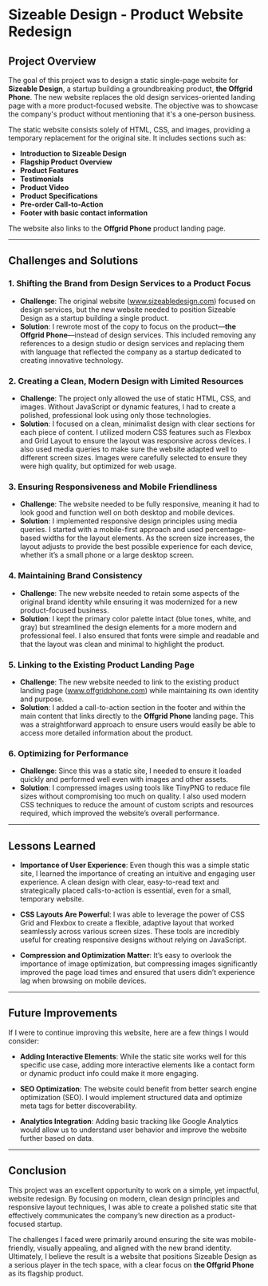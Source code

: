 # Sizeable Design - Product Website Redesign

## Project Overview

The goal of this project was to design a static single-page website for **Sizeable Design**, a startup building a groundbreaking product, **the Offgrid Phone**. The new website replaces the old design services-oriented landing page with a more product-focused website. The objective was to showcase the company's product without mentioning that it's a one-person business.

The static website consists solely of HTML, CSS, and images, providing a temporary replacement for the original site. It includes sections such as:

- **Introduction to Sizeable Design**
- **Flagship Product Overview**
- **Product Features**
- **Testimonials**
- **Product Video**
- **Product Specifications**
- **Pre-order Call-to-Action**
- **Footer with basic contact information**

The website also links to the **Offgrid Phone** product landing page.

---

## Challenges and Solutions

### 1. **Shifting the Brand from Design Services to a Product Focus**
   - **Challenge**: The original website (www.sizeabledesign.com) focused on design services, but the new website needed to position Sizeable Design as a startup building a single product.
   - **Solution**: I rewrote most of the copy to focus on the product—**the Offgrid Phone**—instead of design services. This included removing any references to a design studio or design services and replacing them with language that reflected the company as a startup dedicated to creating innovative technology.

### 2. **Creating a Clean, Modern Design with Limited Resources**
   - **Challenge**: The project only allowed the use of static HTML, CSS, and images. Without JavaScript or dynamic features, I had to create a polished, professional look using only those technologies.
   - **Solution**: I focused on a clean, minimalist design with clear sections for each piece of content. I utilized modern CSS features such as Flexbox and Grid Layout to ensure the layout was responsive across devices. I also used media queries to make sure the website adapted well to different screen sizes. Images were carefully selected to ensure they were high quality, but optimized for web usage.

### 3. **Ensuring Responsiveness and Mobile Friendliness**
   - **Challenge**: The website needed to be fully responsive, meaning it had to look good and function well on both desktop and mobile devices.
   - **Solution**: I implemented responsive design principles using media queries. I started with a mobile-first approach and used percentage-based widths for the layout elements. As the screen size increases, the layout adjusts to provide the best possible experience for each device, whether it’s a small phone or a large desktop screen.

### 4. **Maintaining Brand Consistency**
   - **Challenge**: The new website needed to retain some aspects of the original brand identity while ensuring it was modernized for a new product-focused business.
   - **Solution**: I kept the primary color palette intact (blue tones, white, and gray) but streamlined the design elements for a more modern and professional feel. I also ensured that fonts were simple and readable and that the layout was clean and minimal to highlight the product.

### 5. **Linking to the Existing Product Landing Page**
   - **Challenge**: The new website needed to link to the existing product landing page (www.offgridphone.com) while maintaining its own identity and purpose.
   - **Solution**: I added a call-to-action section in the footer and within the main content that links directly to the **Offgrid Phone** landing page. This was a straightforward approach to ensure users would easily be able to access more detailed information about the product.

### 6. **Optimizing for Performance**
   - **Challenge**: Since this was a static site, I needed to ensure it loaded quickly and performed well even with images and other assets.
   - **Solution**: I compressed images using tools like TinyPNG to reduce file sizes without compromising too much on quality. I also used modern CSS techniques to reduce the amount of custom scripts and resources required, which improved the website’s overall performance.

---

## Lessons Learned

- **Importance of User Experience**: Even though this was a simple static site, I learned the importance of creating an intuitive and engaging user experience. A clean design with clear, easy-to-read text and strategically placed calls-to-action is essential, even for a small, temporary website.
  
- **CSS Layouts Are Powerful**: I was able to leverage the power of CSS Grid and Flexbox to create a flexible, adaptive layout that worked seamlessly across various screen sizes. These tools are incredibly useful for creating responsive designs without relying on JavaScript.

- **Compression and Optimization Matter**: It’s easy to overlook the importance of image optimization, but compressing images significantly improved the page load times and ensured that users didn’t experience lag when browsing on mobile devices.

---

## Future Improvements

If I were to continue improving this website, here are a few things I would consider:

- **Adding Interactive Elements**: While the static site works well for this specific use case, adding more interactive elements like a contact form or dynamic product info could make it more engaging.
  
- **SEO Optimization**: The website could benefit from better search engine optimization (SEO). I would implement structured data and optimize meta tags for better discoverability.

- **Analytics Integration**: Adding basic tracking like Google Analytics would allow us to understand user behavior and improve the website further based on data.

---

## Conclusion

This project was an excellent opportunity to work on a simple, yet impactful, website redesign. By focusing on modern, clean design principles and responsive layout techniques, I was able to create a polished static site that effectively communicates the company’s new direction as a product-focused startup.

The challenges I faced were primarily around ensuring the site was mobile-friendly, visually appealing, and aligned with the new brand identity. Ultimately, I believe the result is a website that positions Sizeable Design as a serious player in the tech space, with a clear focus on **the Offgrid Phone** as its flagship product.
